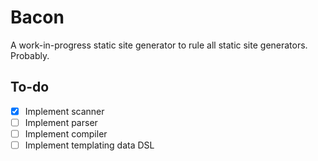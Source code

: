 # Bacon

A work-in-progress static site generator to rule all static site generators. Probably.

## To-do

- [x] Implement scanner
- [ ] Implement parser
- [ ] Implement compiler
- [ ] Implement templating data DSL